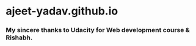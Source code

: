 # ajeet-yadav.github.io
### My sincere thanks to Udacity for Web development course & Rishabh.</h3>
